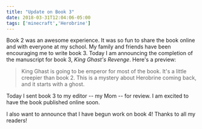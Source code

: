 ```yaml
---
title: "Update on Book 3"
date: 2018-03-31T12:04:06-05:00
tags: ['minecraft','Herobrine']
---
```


Book 2 was an awesome experience. It was so fun to share the book online and with everyone at my school. My family and friends have been encouraging me to write book 3. Today I am announcing the completion of the manuscript for book 3, *King Ghast's Revenge*. Here's a preview:

> King Ghast is going to be emperor for most of the book. It's a little creepier than book 2. This is a mystery about Herobrine coming back, and it starts with a ghost. 

Today I sent book 3 to my editor -- my Mom -- for review. I am excited to have the book published online soon. 

I also want to announce that I have begun work on book 4! Thanks to all my readers!